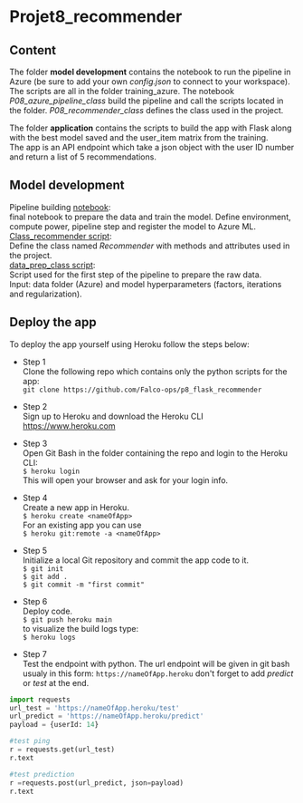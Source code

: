 # Projet8_recommender
## Content
The folder **model development** contains the notebook to run the pipeline in Azure (be sure to add your own *config.json* to connect to your workspace). The scripts are all in the folder training_azure. The notebook *P08_azure_pipeline_class* build the pipeline and call the scripts located in the folder. *P08_recommender_class* defines the class used in the project. 
  
The folder **application** contains the scripts to build the app with Flask along with the best model saved and the user_item matrix from the training.  
The app is an API endpoint which take a json object with the user ID number and return a list of 5 recommendations.

## Model development  
Pipeline building [notebook](https://github.com/Falco-ops/projet8_recommender/blob/main/model_devlopment/p08_azure_pipeline_Class.ipynb):  
final notebook to prepare the data and train the model. Define environment, compute power, pipeline step and register the model to Azure ML.  
[Class_recommender script](https://github.com/Falco-ops/projet8_recommender/blob/main/model_devlopment/training_azure/class_recommender.py):  
Define the class named _Recommender_ with methods and attributes used in the project.  
[data_prep_class script](https://github.com/Falco-ops/projet8_recommender/blob/main/model_devlopment/training_azure/data_prep_class.py):  
Script used for the first step of the pipeline to prepare the raw data.  
Input: data folder (Azure) and model hyperparameters (factors, iterations and regularization).

## Deploy the app
To deploy the app yourself using Heroku follow the steps below:  
* Step 1  
Clone the following repo which contains only the python scripts for the app:  
`git clone https://github.com/Falco-ops/p8_flask_recommender`  
  
 * Step 2  
 Sign up to Heroku and download the Heroku CLI <https://www.heroku.com>
 
 * Step 3  
 Open Git Bash in the folder containing the repo and login to the Heroku CLI:  
 `$ heroku login`  
 This will open your browser and ask for your login info.
 
 * Step 4  
 Create a new app in Heroku.  
 `$ heroku create <nameOfApp>`  
  For an existing app you can use  
 `$ heroku git:remote -a <nameOfApp>`
 
 * Step 5  
 Initialize a local Git repository and commit the app code to it.  
 `$ git init`  
 `$ git add .`  
 `$ git commit -m "first commit"`
 
 * Step 6  
 Deploy code.    
 `$ git push heroku main`  
 to visualize the build logs type:  
 `$ heroku logs`
 
 * Step 7  
 Test the endpoint with python.
 The url endpoint will be given in git bash usualy in this form: `https://nameOfApp.heroku`
 don't forget to add *predict* or *test* at the end.
 ```python
 import requests
 url_test = 'https://nameOfApp.heroku/test'
 url_predict = 'https://nameOfApp.heroku/predict'
 payload = {userId: 14}
 
 #test ping
 r = requests.get(url_test)
 r.text
 
 #test prediction
 r =requests.post(url_predict, json=payload)
 r.text
 ```
 
 
 
 
